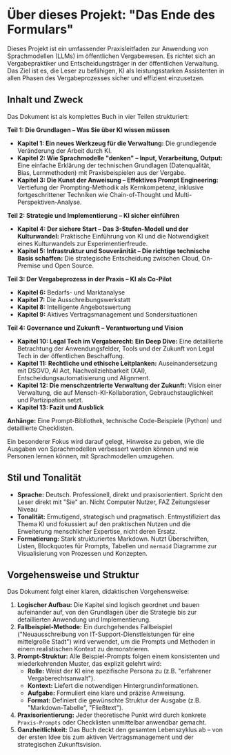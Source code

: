 # Über dieses Projekt: "Das Ende des Formulars"

Dieses Projekt ist ein umfassender Praxisleitfaden zur Anwendung von Sprachmodellen (LLMs) im öffentlichen Vergabewesen. Es richtet sich an Vergabepraktiker und Entscheidungsträger in der öffentlichen Verwaltung. Das Ziel ist es, die Leser zu befähigen, KI als leistungsstarken Assistenten in allen Phasen des Vergabeprozesses sicher und effizient einzusetzen.

## Inhalt und Zweck

Das Dokument ist als komplettes Buch in vier Teilen strukturiert:

**Teil 1: Die Grundlagen – Was Sie über KI wissen müssen**
*   **Kapitel 1: Ein neues Werkzeug für die Verwaltung:** Die grundlegende Veränderung der Arbeit durch KI.
*   **Kapitel 2: Wie Sprachmodelle "denken" – Input, Verarbeitung, Output:** Eine einfache Erklärung der technischen Grundlagen (Datenqualität, Bias, Lernmethoden) mit Praxisbeispielen aus der Vergabe.
*   **Kapitel 3: Die Kunst der Anweisung – Effektives Prompt Engineering:** Vertiefung der Prompting-Methodik als Kernkompetenz, inklusive fortgeschrittener Techniken wie Chain-of-Thought und Multi-Perspektiven-Analyse.

**Teil 2: Strategie und Implementierung – KI sicher einführen**
*   **Kapitel 4: Der sichere Start – Das 3-Stufen-Modell und der Kulturwandel:** Praktische Einführung von KI und die Notwendigkeit eines Kulturwandels zur Experimentierfreude.
*   **Kapitel 5: Infrastruktur und Souveränität – Die richtige technische Basis schaffen:** Die strategische Entscheidung zwischen Cloud, On-Premise und Open Source.

**Teil 3: Der Vergabeprozess in der Praxis – KI als Co-Pilot**
*   **Kapitel 6:** Bedarfs- und Marktanalyse
*   **Kapitel 7:** Die Ausschreibungswerkstatt
*   **Kapitel 8:** Intelligente Angebotswertung
*   **Kapitel 9:** Aktives Vertragsmanagement und Sondersituationen

**Teil 4: Governance und Zukunft – Verantwortung und Vision**
*   **Kapitel 10: Legal Tech im Vergaberecht: Ein Deep Dive:** Eine detaillierte Betrachtung der Anwendungsfelder, Tools und der Zukunft von Legal Tech in der öffentlichen Beschaffung.
*   **Kapitel 11: Rechtliche und ethische Leitplanken:** Auseinandersetzung mit DSGVO, AI Act, Nachvollziehbarkeit (XAI), Entscheidungsautomatisierung und Alignment.
*   **Kapitel 12: Die menschzentrierte Verwaltung der Zukunft:** Vision einer Verwaltung, die auf Mensch-KI-Kollaboration, Gebrauchstauglichkeit und Partizipation setzt.
*   **Kapitel 13: Fazit und Ausblick**

**Anhänge:** Eine Prompt-Bibliothek, technische Code-Beispiele (Python) und detaillierte Checklisten.

Ein besonderer Fokus wird darauf gelegt, Hinweise zu geben, wie die Ausgaben von Sprachmodellen verbessert werden können und wie Personen lernen können, mit Sprachmodellen umzugehen.

## Stil und Tonalität

*   **Sprache:** Deutsch. Professionell, direkt und praxisorientiert. Spricht den Leser direkt mit "Sie" an. Nicht Computer Nutzer, FAZ Zeitungsleser Niveau
*   **Tonalität:** Ermutigend, strategisch und pragmatisch. Entmystifiziert das Thema KI und fokussiert auf den praktischen Nutzen und die Erweiterung menschlicher Expertise, nicht deren Ersatz.
*   **Formatierung:** Stark strukturiertes Markdown. Nutzt Überschriften, Listen, Blockquotes für Prompts, Tabellen und `mermaid` Diagramme zur Visualisierung von Prozessen und Konzepten.

## Vorgehensweise und Struktur

Das Dokument folgt einer klaren, didaktischen Vorgehensweise:

1.  **Logischer Aufbau:** Die Kapitel sind logisch geordnet und bauen aufeinander auf, von den Grundlagen über die Strategie bis zur detaillierten Anwendung und Implementierung.
2.  **Fallbeispiel-Methode:** Ein durchgehendes Fallbeispiel ("Neuausschreibung von IT-Support-Dienstleistungen für eine mittelgroße Stadt") wird verwendet, um die Prompts und Methoden in einem realistischen Kontext zu demonstrieren.
3.  **Prompt-Struktur:** Alle Beispiel-Prompts folgen einem konsistenten und wiederkehrenden Muster, das explizit gelehrt wird:
    *   **Rolle:** Weist der KI eine spezifische Persona zu (z.B. "erfahrener Vergaberechtsanwalt").
    *   **Kontext:** Liefert die notwendigen Hintergrundinformationen.
    *   **Aufgabe:** Formuliert eine klare und präzise Anweisung.
    *   **Format:** Definiert die gewünschte Struktur der Ausgabe (z.B. "Markdown-Tabelle", "Fließtext").
4.  **Praxisorientierung:** Jeder theoretische Punkt wird durch konkrete `Praxis-Prompts` oder Checklisten unmittelbar anwendbar gemacht.
5.  **Ganzheitlichkeit:** Das Buch deckt den gesamten Lebenszyklus ab – von der ersten Idee bis zum aktiven Vertragsmanagement und der strategischen Zukunftsvision.